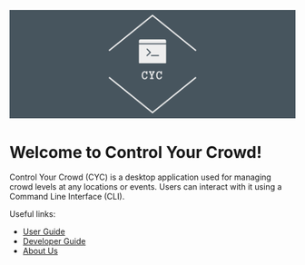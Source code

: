 ![Banner](docs/images/github_ug_photo.png)

# Welcome to Control Your Crowd!

Control Your Crowd (CYC) is a desktop application used for managing crowd levels at any locations or events.
Users can interact with it using a Command Line Interface (CLI).

Useful links:
* [User Guide](docs/UserGuide.md)
* [Developer Guide](docs/DeveloperGuide.md)
* [About Us](docs/AboutUs.md)
